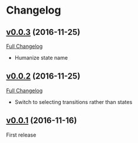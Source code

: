 # Changelog

## [v0.0.3](https://github.com/z-productions/administrate-field-state_machine/tree/v0.0.3) (2016-11-25)
[Full Changelog](https://github.com/z-productions/administrate-field-state_machine/compare/v0.0.2...v0.0.3)

* Humanize state name

## [v0.0.2](https://github.com/z-productions/administrate-field-state_machine/tree/v0.0.2) (2016-11-25)
[Full Changelog](https://github.com/z-productions/administrate-field-state_machine/compare/v0.0.1...v0.0.2)

* Switch to selecting transitions rather than states

## [v0.0.1](https://github.com/z-productions/administrate-field-state_machine/tree/v0.0.1) (2016-11-16)
First release
